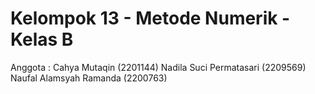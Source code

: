# Kelompok 13 - Metode Numerik - Kelas B
Anggota :
Cahya Mutaqin (2201144)
Nadila Suci Permatasari (2209569)
Naufal Alamsyah Ramanda (2200763)
